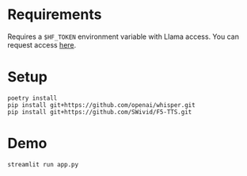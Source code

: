 # Requirements
Requires a `$HF_TOKEN` environment variable with Llama access. You can request access [here](https://huggingface.co/meta-llama/Llama-3.1-8B-Instruct).


# Setup
```
poetry install
pip install git+https://github.com/openai/whisper.git 
pip install git+https://github.com/SWivid/F5-TTS.git
```

# Demo
```
streamlit run app.py
```